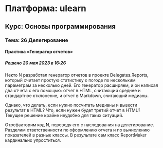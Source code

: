 # Платформа: ulearn
## Курс: Основы программирования
### Тема: 26 Делегирование
#### Практика «Генератор отчетов»
##### Решено 20 мая 2023 в 16:26

Некто N разработал генератор отчетов в проекте Delegates.Reports, который считает простую статистику о погоде по нескольким параметрам за несколько дней. Его генератор расширяем, и он написал два отчета с его помощью: отчет в HTML, считающий среднее и стандартное отклонение, и отчет в Markdown, считающий медианы.

Однако, что делать, если нужно посчитать медианы и вывести результат в HTML? Что, если нужен будет третий отчет в HTML? Текущее решение крайне неудобно для таких ситуаций.

Отрефакторим код N, переведя его с наследования на делегирование. Разделим ответственности по оформлению отчета и по вычислению показателей в разные классы. В результате сам класс ReportMaker кардинально упроститься.